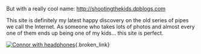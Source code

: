 But with a really cool name: <http://shootingthekids.dpblogs.com>

This site is definitely my latest happy discovery on the old series of pipes we call the Internet. As someone who takes lots of photos and almost every one of them ends up being one of my kids&#8230; this site is perfect.

[<img alt="Connor with headphones" src="http://static.flickr.com/78/205494119_ec5e61d4cc_m.jpg" border="0" />](http://www.flickr.com/photos/11836230@N00/205494119/){.broken_link}